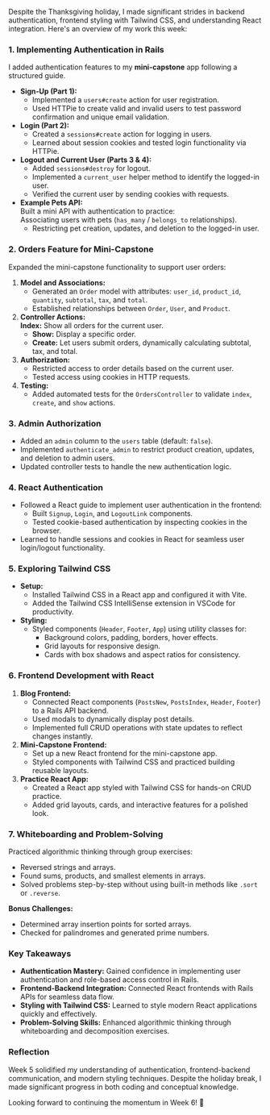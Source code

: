 Despite the Thanksgiving holiday, I made significant strides in backend authentication, frontend styling with Tailwind CSS, and understanding React integration. Here's an overview of my work this week:

### **1\. Implementing Authentication in Rails**

I added authentication features to my **mini-capstone** app following a structured guide.

* **Sign-Up (Part 1):**  
  * Implemented a `users#create` action for user registration.  
  * Used HTTPie to create valid and invalid users to test password confirmation and unique email validation.  
* **Login (Part 2):**  
  * Created a `sessions#create` action for logging in users.  
  * Learned about session cookies and tested login functionality via HTTPie.  
* **Logout and Current User (Parts 3 & 4):**  
  * Added `sessions#destroy` for logout.  
  * Implemented a `current_user` helper method to identify the logged-in user.  
  * Verified the current user by sending cookies with requests.  
* **Example Pets API:**  
   Built a mini API with authentication to practice:  
  Associating users with pets (`has_many` / `belongs_to` relationships).  
  * Restricting pet creation, updates, and deletion to the logged-in user.

### **2\. Orders Feature for Mini-Capstone**

Expanded the mini-capstone functionality to support user orders:

1. **Model and Associations:**  
   * Generated an `Order` model with attributes: `user_id`, `product_id`, `quantity`, `subtotal`, `tax`, and `total`.  
   * Established relationships between `Order`, `User`, and `Product`.  
2. **Controller Actions:**  
   **Index:** Show all orders for the current user.  
   * **Show:** Display a specific order.  
   * **Create:** Let users submit orders, dynamically calculating subtotal, tax, and total.  
3. **Authorization:**  
   * Restricted access to order details based on the current user.  
   * Tested access using cookies in HTTP requests.  
4. **Testing:**  
   * Added automated tests for the `OrdersController` to validate `index`, `create`, and `show` actions.

### **3\. Admin Authorization**

* Added an `admin` column to the `users` table (default: `false`).  
* Implemented `authenticate_admin` to restrict product creation, updates, and deletion to admin users.  
* Updated controller tests to handle the new authentication logic.

### **4\. React Authentication**

* Followed a React guide to implement user authentication in the frontend:  
  * Built `Signup`, `Login`, and `LogoutLink` components.  
  * Tested cookie-based authentication by inspecting cookies in the browser.  
* Learned to handle sessions and cookies in React for seamless user login/logout functionality.

### **5\. Exploring Tailwind CSS**

* **Setup:**  
  * Installed Tailwind CSS in a React app and configured it with Vite.  
  * Added the Tailwind CSS IntelliSense extension in VSCode for productivity.  
* **Styling:**  
  * Styled components (`Header`, `Footer`, `App`) using utility classes for:  
    * Background colors, padding, borders, hover effects.  
    * Grid layouts for responsive design.  
    * Cards with box shadows and aspect ratios for consistency.

### **6\. Frontend Development with React**

1. **Blog Frontend:**  
   * Connected React components (`PostsNew`, `PostsIndex`, `Header`, `Footer`) to a Rails API backend.  
   * Used modals to dynamically display post details.  
   * Implemented full CRUD operations with state updates to reflect changes instantly.  
2. **Mini-Capstone Frontend:**  
   * Set up a new React frontend for the mini-capstone app.  
   * Styled components with Tailwind CSS and practiced building reusable layouts.  
3. **Practice React App:**  
   * Created a React app styled with Tailwind CSS for hands-on CRUD practice.  
   * Added grid layouts, cards, and interactive features for a polished look.

### **7\. Whiteboarding and Problem-Solving**

Practiced algorithmic thinking through group exercises:

* Reversed strings and arrays.  
* Found sums, products, and smallest elements in arrays.  
* Solved problems step-by-step without using built-in methods like `.sort` or `.reverse`.

**Bonus Challenges:**

* Determined array insertion points for sorted arrays.  
* Checked for palindromes and generated prime numbers.

### **Key Takeaways**

* **Authentication Mastery:** Gained confidence in implementing user authentication and role-based access control in Rails.  
* **Frontend-Backend Integration:** Connected React frontends with Rails APIs for seamless data flow.  
* **Styling with Tailwind CSS:** Learned to style modern React applications quickly and effectively.  
* **Problem-Solving Skills:** Enhanced algorithmic thinking through whiteboarding and decomposition exercises.

### **Reflection**

Week 5 solidified my understanding of authentication, frontend-backend communication, and modern styling techniques. Despite the holiday break, I made significant progress in both coding and conceptual knowledge.

Looking forward to continuing the momentum in Week 6\! 🎉

